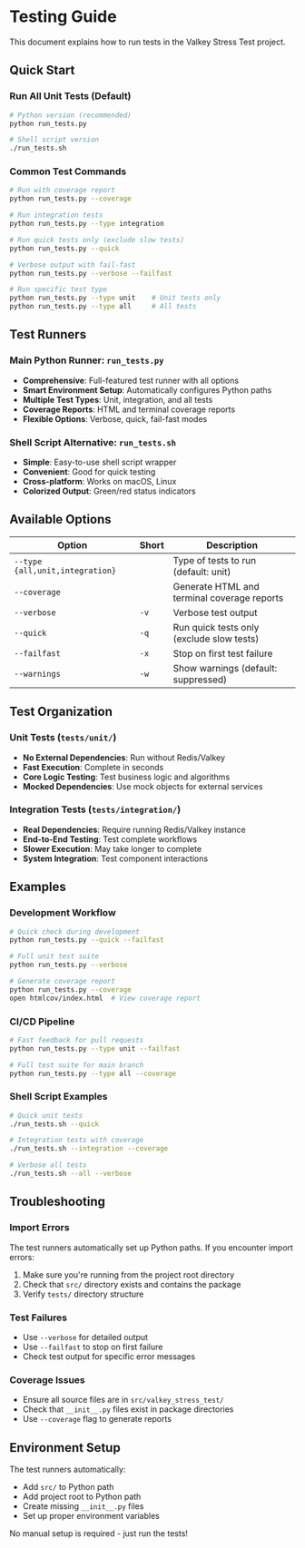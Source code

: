 # Testing Guide

This document explains how to run tests in the Valkey Stress Test project.

## Quick Start

### Run All Unit Tests (Default)
```bash
# Python version (recommended)
python run_tests.py

# Shell script version
./run_tests.sh
```

### Common Test Commands
```bash
# Run with coverage report
python run_tests.py --coverage

# Run integration tests
python run_tests.py --type integration

# Run quick tests only (exclude slow tests)
python run_tests.py --quick

# Verbose output with fail-fast
python run_tests.py --verbose --failfast

# Run specific test type
python run_tests.py --type unit    # Unit tests only
python run_tests.py --type all     # All tests
```

## Test Runners

### Main Python Runner: `run_tests.py`
- **Comprehensive**: Full-featured test runner with all options
- **Smart Environment Setup**: Automatically configures Python paths
- **Multiple Test Types**: Unit, integration, and all tests
- **Coverage Reports**: HTML and terminal coverage reports
- **Flexible Options**: Verbose, quick, fail-fast modes

### Shell Script Alternative: `run_tests.sh`
- **Simple**: Easy-to-use shell script wrapper
- **Convenient**: Good for quick testing
- **Cross-platform**: Works on macOS, Linux
- **Colorized Output**: Green/red status indicators

## Available Options

| Option | Short | Description |
|--------|-------|-------------|
| `--type {all,unit,integration}` | | Type of tests to run (default: unit) |
| `--coverage` | | Generate HTML and terminal coverage reports |
| `--verbose` | `-v` | Verbose test output |
| `--quick` | `-q` | Run quick tests only (exclude slow tests) |
| `--failfast` | `-x` | Stop on first test failure |
| `--warnings` | `-w` | Show warnings (default: suppressed) |

## Test Organization

### Unit Tests (`tests/unit/`)
- **No External Dependencies**: Run without Redis/Valkey
- **Fast Execution**: Complete in seconds
- **Core Logic Testing**: Test business logic and algorithms
- **Mocked Dependencies**: Use mock objects for external services

### Integration Tests (`tests/integration/`)
- **Real Dependencies**: Require running Redis/Valkey instance
- **End-to-End Testing**: Test complete workflows
- **Slower Execution**: May take longer to complete
- **System Integration**: Test component interactions

## Examples

### Development Workflow
```bash
# Quick check during development
python run_tests.py --quick --failfast

# Full unit test suite
python run_tests.py --verbose

# Generate coverage report
python run_tests.py --coverage
open htmlcov/index.html  # View coverage report
```

### CI/CD Pipeline
```bash
# Fast feedback for pull requests
python run_tests.py --type unit --failfast

# Full test suite for main branch
python run_tests.py --type all --coverage
```

### Shell Script Examples
```bash
# Quick unit tests
./run_tests.sh --quick

# Integration tests with coverage
./run_tests.sh --integration --coverage

# Verbose all tests
./run_tests.sh --all --verbose
```

## Troubleshooting

### Import Errors
The test runners automatically set up Python paths. If you encounter import errors:
1. Make sure you're running from the project root directory
2. Check that `src/` directory exists and contains the package
3. Verify `tests/` directory structure

### Test Failures
- Use `--verbose` for detailed output
- Use `--failfast` to stop on first failure
- Check test output for specific error messages

### Coverage Issues
- Ensure all source files are in `src/valkey_stress_test/`
- Check that `__init__.py` files exist in package directories
- Use `--coverage` flag to generate reports

## Environment Setup

The test runners automatically:
- Add `src/` to Python path
- Add project root to Python path  
- Create missing `__init__.py` files
- Set up proper environment variables

No manual setup is required - just run the tests!
